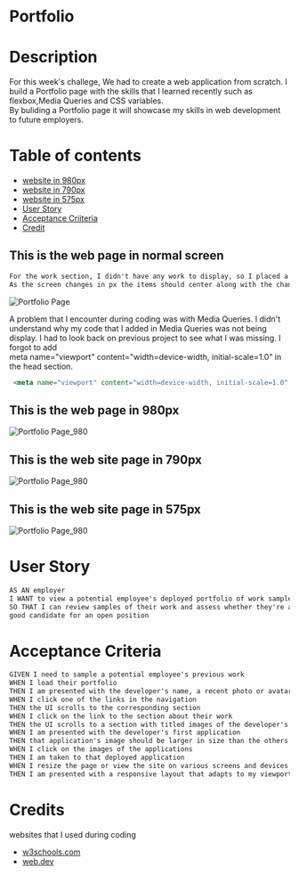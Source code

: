 # Portfolio
# Description
For this week's challege, We had to create a web application from scratch. I build a Portfolio page with the skills that I learned recently such as flexbox,Media Queries and CSS variables. <br>
By buliding a Portfolio page it will showcase my skills in web development to future employers.<br> 

# Table of contents
* [website in 980px](#This-is-the-web-page-in-980px)
* [website in 790px](#This-is-the-web-page-in-790px)
* [website in 575px](#This-is-the-web-page-in-575px)
* [User Story](#User-story)
* [Acceptance Criiteria](#Acceptance-Criteria)
* [Credit](Credit)
 

## This is the web page in normal screen 
``` html
For the work section, I didn't have any work to display, so I placed a placeholder as the title and a ramdom picture I find in google. As the first card I used the Running Buddy that I worked on for class work. I added a <a href=" "> on each card, but only the Running Buddy card should take you to website. While the others have <a href="#"> <br>
As the screen changes in px the items should center along with the changes.
```

![Portfolio Page](./assets/images/MyPortfolioimage.png) 

A problem that I encounter during coding was with Media Queries. I didn't understand
why my code that I added in Media Queries was not being display. I had to look back on previous project to see what I was missing. I forgot to add <br> meta name="viewport" content="width=device-width, initial-scale=1.0" in the head section. 

``` html
 <meta name="viewport" content="width=device-width, initial-scale=1.0" />
 ```
 ## This is the web page in 980px
![Portfolio Page_980](./assets/images/MyPortfolio_980.png)
## This is the web site page in 790px
![Portfolio Page_980](./assets/images/MyPortfolio_790.png)
## This is the web site page in 575px
![Portfolio Page_980](./assets/images/MyPortfolio_575.png)


# User Story
``` html 
AS AN employer
I WANT to view a potential employee's deployed portfolio of work samples
SO THAT I can review samples of their work and assess whether they're a 
good candidate for an open position
```

# Acceptance Criteria
``` html
GIVEN I need to sample a potential employee's previous work
WHEN I load their portfolio
THEN I am presented with the developer's name, a recent photo or avatar, and links to sections about them, their work, and how to contact them
WHEN I click one of the links in the navigation
THEN the UI scrolls to the corresponding section
WHEN I click on the link to the section about their work
THEN the UI scrolls to a section with titled images of the developer's applications
WHEN I am presented with the developer's first application
THEN that application's image should be larger in size than the others
WHEN I click on the images of the applications
THEN I am taken to that deployed application
WHEN I resize the page or view the site on various screens and devices
THEN I am presented with a responsive layout that adapts to my viewport
```
# Credits
websites that I used during coding
* [w3schools.com](https://www.w3schools.com/css/css3_mediaqueries_ex.asp)<br>
* [web.dev](https://web.dev/responsive-web-design-basics/)